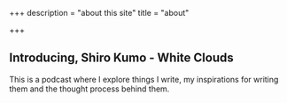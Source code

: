 +++
description = "about this site"
title = "about"

+++

## Introducing, Shiro Kumo - White Clouds

This is a podcast where I explore things I write, my inspirations for writing them and the thought process behind them.
